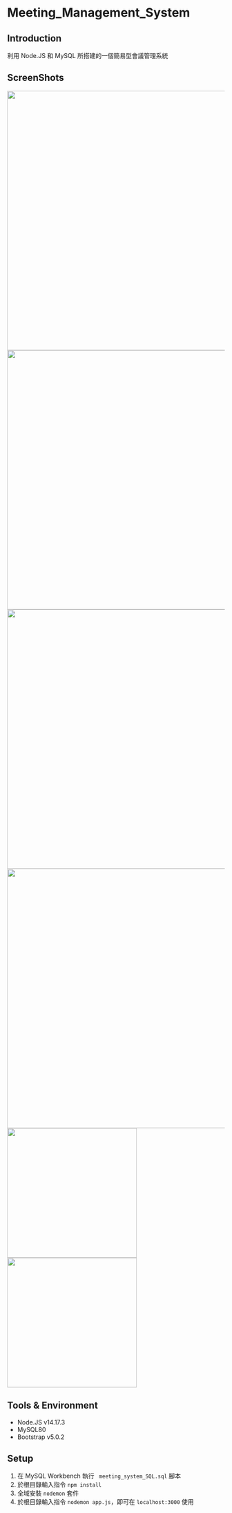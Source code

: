 # Meeting_Management_System

## Introduction
利用 Node.JS 和 MySQL 所搭建的一個簡易型會議管理系統

## ScreenShots
<img src="https://i.imgur.com/GEzUb2G.png" width="600px"><br>
<img src="https://i.imgur.com/KKcaOYW.png" width="600px"><br>
<img src="https://i.imgur.com/Pm9ErdV.png" width="600px"><br>
<img src="https://i.imgur.com/rhmhmYS.png" width="600px"><br>
<img src="https://i.imgur.com/yTWvSip.png" width="300px">
<img src="https://i.imgur.com/ONY0cRX.png" width="300px">


## Tools & Environment
- Node.JS v14.17.3
- MySQL80
- Bootstrap v5.0.2

## Setup
1. 在 MySQL Workbench 執行 ` meeting_system_SQL.sql` 腳本
2. 於根目錄輸入指令 `npm install`
3. 全域安裝 `nodemon` 套件
4. 於根目錄輸入指令 `nodemon app.js`，即可在 `localhost:3000` 使用

